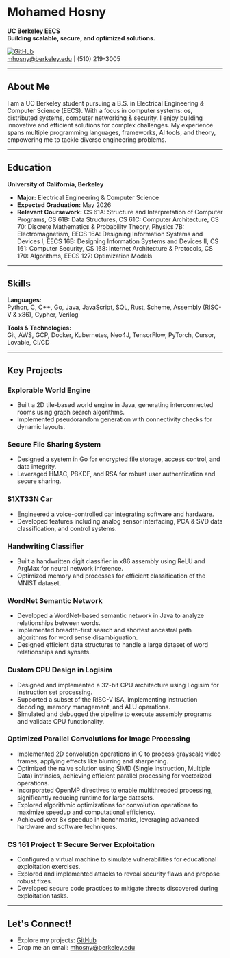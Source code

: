 # Mohamed Hosny  

 **UC Berkeley EECS**  
 **Building scalable, secure, and optimized solutions.**  

[![GitHub](https://img.shields.io/badge/GitHub-hosny8-blue)](https://github.com/hosny8)  
mhosny@berkeley.edu | (510) 219-3005  

---

## About Me  

I am a UC Berkeley student pursuing a B.S. in Electrical Engineering & Computer Science (EECS). With a focus in computer systems: os, distributed systems, computer networking & security. I enjoy building innovative and efficient solutions for complex challenges. My experience spans multiple programming languages, frameworks, AI tools, and theory, empowering me to tackle diverse engineering problems.

---

## Education  

**University of California, Berkeley**  
- **Major:** Electrical Engineering & Computer Science  
- **Expected Graduation:** May 2026  
- **Relevant Coursework:** CS 61A: Structure and Interpretation of Computer Programs, CS 61B: Data Structures, CS 61C: Computer Architecture, CS 70: Discrete Mathematics & Probability Theory, Physics 7B: Electromagnetism, EECS 16A: Designing Information Systems and Devices I, EECS 16B: Designing Information Systems and Devices II, CS 161: Computer Security, CS 168: Internet Architecture & Protocols, CS 170: Algorithms, EECS 127: Optimization Models

---

## Skills  

**Languages:**  
Python, C, C++, Go, Java, JavaScript, SQL, Rust, Scheme, Assembly (RISC-V & x86), Cypher, Verilog  

**Tools & Technologies:**  
Git, AWS, GCP, Docker, Kubernetes, Neo4J, TensorFlow, PyTorch, Cursor, Lovable, CI/CD

---

## Key Projects  

### **Explorable World Engine**  
- Built a 2D tile-based world engine in Java, generating interconnected rooms using graph search algorithms.  
- Implemented pseudorandom generation with connectivity checks for dynamic layouts.  

### **Secure File Sharing System**  
- Designed a system in Go for encrypted file storage, access control, and data integrity.  
- Leveraged HMAC, PBKDF, and RSA for robust user authentication and secure sharing.  

### **S1XT33N Car**  
- Engineered a voice-controlled car integrating software and hardware.  
- Developed features including analog sensor interfacing, PCA & SVD data classification, and control systems.  

### **Handwriting Classifier**  
- Built a handwritten digit classifier in x86 assembly using ReLU and ArgMax for neural network inference.  
- Optimized memory and processes for efficient classification of the MNIST dataset.  

### **WordNet Semantic Network**  
- Developed a WordNet-based semantic network in Java to analyze relationships between words.  
- Implemented breadth-first search and shortest ancestral path algorithms for word sense disambiguation.  
- Designed efficient data structures to handle a large dataset of word relationships and synsets.  

### **Custom CPU Design in Logisim**  
- Designed and implemented a 32-bit CPU architecture using Logisim for instruction set processing.  
- Supported a subset of the RISC-V ISA, implementing instruction decoding, memory management, and ALU operations.  
- Simulated and debugged the pipeline to execute assembly programs and validate CPU functionality.  

### **Optimized Parallel Convolutions for Image Processing**  
- Implemented 2D convolution operations in C to process grayscale video frames, applying effects like blurring and sharpening.  
- Optimized the naive solution using SIMD (Single Instruction, Multiple Data) intrinsics, achieving efficient parallel processing for vectorized operations.  
- Incorporated OpenMP directives to enable multithreaded processing, significantly reducing runtime for large datasets.  
- Explored algorithmic optimizations for convolution operations to maximize speedup and computational efficiency.  
- Achieved over 8x speedup in benchmarks, leveraging advanced hardware and software techniques.  

### **CS 161 Project 1: Secure Server Exploitation**  
- Configured a virtual machine to simulate vulnerabilities for educational exploitation exercises.  
- Explored and implemented attacks to reveal security flaws and propose robust fixes.  
- Developed secure code practices to mitigate threats discovered during exploitation tasks.  

---

## Let's Connect!  

- Explore my projects: [GitHub](https://github.com/hosny8)  
- Drop me an email: mhosny@berkeley.edu  



